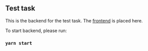 ## Test task

This is the backend for the test task. The [frontend](https://github.com/kseniya-shlagina/playtomic-test-frontend) is placed here.

To start backend, please run:

### `yarn start`

